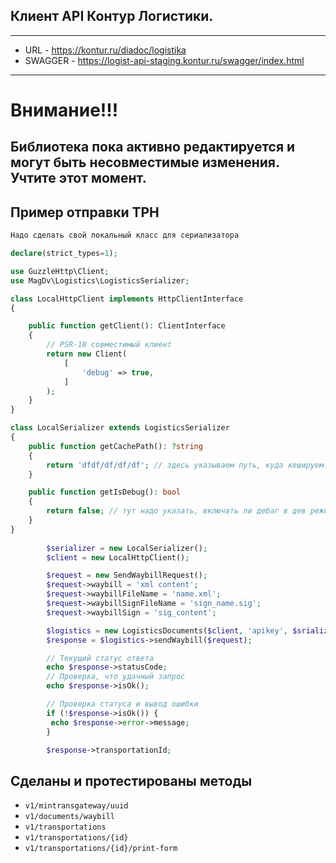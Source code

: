 ## Клиент API Контур Логистики.

---------------------------

- URL - https://kontur.ru/diadoc/logistika
- SWAGGER - https://logist-api-staging.kontur.ru/swagger/index.html
---------------------------

# Внимание!!! 
## Библиотека пока активно редактируется и могут быть несовместимые изменения. Учтите этот момент.

## Пример отправки ТРН

```php
Надо сделать свой локальный класс для сериализатора

declare(strict_types=1);

use GuzzleHttp\Client;
use MagDv\Logistics\LogisticsSerializer;

class LocalHttpClient implements HttpClientInterface
{

    public function getClient(): ClientInterface
    {
        // PSR-18 совместимый клиент
        return new Client(
            [
                'debug' => true,
            ]
        );
    }
}

class LocalSerializer extends LogisticsSerializer
{
    public function getCachePath(): ?string
    {
        return 'dfdf/df/df/df'; // здесь указываем путь, куда кешируем. Не обязательно, но желательно. Влияет на скорость
    }

    public function getIsDebug(): bool
    {
        return false; // тут надо указать, включать ли дебаг в дев режиме можете включить, чтобы видеть ошибки
    }
}
       
        $serializer = new LocalSerializer();
        $client = new LocalHttpClient();

        $request = new SendWaybillRequest();
        $request->waybill = 'xml content';
        $request->waybillFileName = 'name.xml';
        $request->waybillSignFileName = 'sign_name.sig';
        $request->waybillSign = 'sig_content';

        $logistics = new LogisticsDocuments($client, 'apikey', $srializer, 'URL'));
        $response = $logistics->sendWaybill($request);

        // Текущий статус ответа
        echo $response->statusCode;
        // Проверка, что удачный запрос
        echo $response->isOk();

        // Проверка статуса и вывод ошибки
        if (!$response->isOk()) {
         echo $response->error->message;
        }

        $response->transportationId;
```

## Сделаны и протестированы методы

- `v1/mintransgateway/uuid`
- `v1/documents/waybill`
- `v1/transportations`
- `v1/transportations/{id}`
- `v1/transportations/{id}/print-form`
